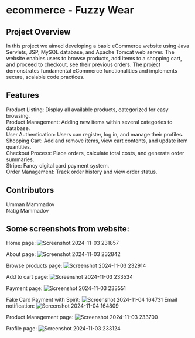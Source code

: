 # ecommerce - Fuzzy Wear 

## Project Overview
In this project we aimed developing a basic eCommerce website using Java Servlets, JSP, MySQL database, and Apache Tomcat web server. The website enables users to browse products, add items to a shopping cart, and proceed to checkout, see their previous orders. The project demonstrates fundamental eCommerce functionalities and implements secure, scalable code practices.

## Features
Product Listing: Display all available products, categorized for easy browsing.\
Product Management: Adding new items within several categories to database.\
User Authentication: Users can register, log in, and manage their profiles.\
Shopping Cart: Add and remove items, view cart contents, and update item quantities.\
Checkout Process: Place orders, calculate total costs, and generate order summaries.\
Stripe: Fancy digital card payment system.\
Order Management: Track order history and view order status.


## Contributors
Umman Mammadov\
Natig Mammadov



## Some screenshots from website:
Home page:
![Screenshot 2024-11-03 231857](https://github.com/user-attachments/assets/5159730c-786c-42fd-9427-081c112da63e)

About page:
![Screenshot 2024-11-03 232842](https://github.com/user-attachments/assets/db88f295-7fec-45e9-b338-94df1ad52ae5)

Browse products page:
![Screenshot 2024-11-03 232914](https://github.com/user-attachments/assets/bb50153b-de36-4ead-97e1-c7736a4be367)

Add to cart page:
![Screenshot 2024-11-03 233534](https://github.com/user-attachments/assets/2d4a73c8-3007-4aad-b3ce-facd89ce61bc)

Payment page:
![Screenshot 2024-11-03 233551](https://github.com/user-attachments/assets/72fcf513-e9b1-4f50-86cb-863bfc01bc1a)

Fake Card Payment with Spirit:
![Screenshot 2024-11-04 164731](https://github.com/user-attachments/assets/ffe36422-391f-4a25-86bc-01f7e8936ef3)
Email notification:
![Screenshot 2024-11-04 164809](https://github.com/user-attachments/assets/c477bd7a-0ad3-4ba9-b9e6-c090c8d8a8a7)

Product Management page:
![Screenshot 2024-11-03 233700](https://github.com/user-attachments/assets/be18a48d-5309-48d9-abfd-a138c8c88b46)

Profile page:
![Screenshot 2024-11-03 233124](https://github.com/user-attachments/assets/a6a24b03-a447-4a90-82b5-d2251740fed5)

